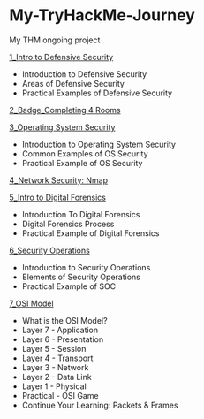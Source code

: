 # My-TryHackMe-Journey
My THM ongoing project

[1_Intro to Defensive Security](https://www.linkedin.com/posts/rodney-jacolo_tryhackme-cyber-security-training-activity-7012948513206546432-fUok?utm_source=share&utm_medium=member_desktop)
- Introduction to Defensive Security
- Areas of Defensive Security
- Practical Examples of Defensive Security

[2_Badge_Completing 4 Rooms](https://www.linkedin.com/posts/rodney-jacolo_rodneycj-was-awarded-a-badge-activity-7013047934111944704-lESx?utm_source=share&utm_medium=member_desktop)

[3_Operating System Security](https://www.linkedin.com/posts/rodney-jacolo_tryhackme-cyber-security-training-activity-7013713576892776448-U8db?utm_source=share&utm_medium=member_desktop)
- Introduction to Operating System Security
- Common Examples of OS Security
- Practical Example of OS Security

[4_Network Security: Nmap](https://www.linkedin.com/posts/rodney-jacolo_tryhackme-cyber-security-training-activity-7015118299332042752-NNbV?utm_source=share&utm_medium=member_desktop)

[5_Intro to Digital Forensics](https://www.linkedin.com/posts/rodney-jacolo_tryhackme-intro-to-digital-forensics-activity-7015175387886342144-QZsO?utm_source=share&utm_medium=member_desktop)
- Introduction To Digital Forensics
- Digital Forensics Process
- Practical Example of Digital Forensics

[6_Security Operations](https://www.linkedin.com/posts/rodney-jacolo_tryhackme-cyber-security-training-activity-7015942190535249920-ZD7X?utm_source=share&utm_medium=member_desktop)
- Introduction to Security Operations
- Elements of Security Operations
- Practical Example of SOC

[7_OSI Model](https://www.linkedin.com/posts/rodney-jacolo_tryhackme-cyber-security-training-activity-7017621321572388864-1Mcr?utm_source=share&utm_medium=member_desktop)

- What is the OSI Model?
- Layer 7 - Application
- Layer 6 - Presentation
- Layer 5 - Session
- Layer 4 - Transport
- Layer 3 - Network
- Layer 2 - Data Link
- Layer 1 - Physical
- Practical - OSI Game
- Continue Your Learning: Packets & Frames
